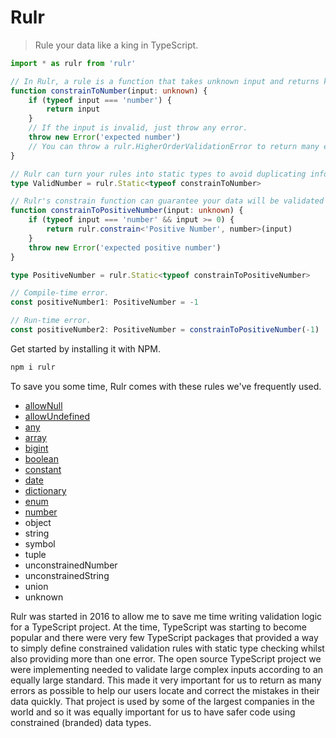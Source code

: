 # Rulr
> Rule your data like a king in TypeScript.

```ts
import * as rulr from 'rulr'

// In Rulr, a rule is a function that takes unknown input and returns known valid output.
function constrainToNumber(input: unknown) {
	if (typeof input === 'number') {
		return input
	}
	// If the input is invalid, just throw any error.
	throw new Error('expected number')
	// You can throw a rulr.HigherOrderValidationError to return many errors.
}

// Rulr can turn your rules into static types to avoid duplicating information.
type ValidNumber = rulr.Static<typeof constrainToNumber>

// Rulr's constrain function can guarantee your data will be validated at runtime.
function constrainToPositiveNumber(input: unknown) {
	if (typeof input === 'number' && input >= 0) {
		return rulr.constrain<'Positive Number', number>(input)
	}
	throw new Error('expected positive number')
}

type PositiveNumber = rulr.Static<typeof constrainToPositiveNumber>

// Compile-time error.
const positiveNumber1: PositiveNumber = -1

// Run-time error.
const positiveNumber2: PositiveNumber = constrainToPositiveNumber(-1)
```

Get started by installing it with NPM.

```sh
npm i rulr
```

To save you some time, Rulr comes with these rules we've frequently used.

- [allowNull](./src/higherOrderRules/allowNull/readme.md)
- [allowUndefined](./src/higherOrderRules/allowUndefined/readme.md)
- [any](./src/valueRules/any/readme.md)
- [array](./src/higherOrderRules/array/readme.md)
- [bigint](./src/valueRules/bigint/readme.md)
- [boolean](./src/valueRules/boolean/readme.md)
- [constant](./src/valueRules/constant/readme.md)
- [date](./src/valueRules/date/readme.md)
- [dictionary](./src/higherOrderRules/dictionary/readme.md)
- [enum](./src/valueRules/enum/readme.md)
- [number](./src/constrainedValues/number/readme.md)
- object
- string
- symbol
- tuple
- unconstrainedNumber
- unconstrainedString
- union
- unknown

Rulr was started in 2016 to allow me to save me time writing validation logic for a TypeScript project. At the time, TypeScript was starting to become popular and there were very few TypeScript packages that provided a way to simply define constrained validation rules with static type checking whilst also providing more than one error. The open source TypeScript project we were implementing needed to validate large complex inputs according to an equally large standard. This made it very important for us to return as many errors as possible to help our users locate and correct the mistakes in their data quickly. That project is used by some of the largest companies in the world and so it was equally important for us to have safer code using constrained (branded) data types.
